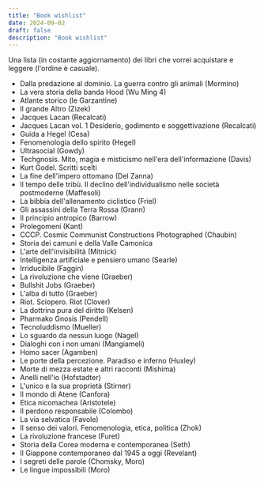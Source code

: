 ```yaml
---
title: "Book wishlist"
date: 2024-09-02
draft: false
description: "Book wishlist"
---
```


Una lista (in costante aggiornamento) dei libri che vorrei acquistare e leggere (l'ordine è casuale).

- Dalla predazione al dominio. La guerra contro gli animali (Mormino)
- La vera storia della banda Hood (Wu Ming 4)
- Atlante storico (le Garzantine)
- Il grande Altro (Zizek)
- Jacques Lacan (Recalcati)
- Jacques Lacan vol. 1 Desiderio, godimento e soggettivazione (Recalcati)
- Guida a Hegel (Cesa)
- Fenomenologia dello spirito (Hegel)
- Ultrasocial (Gowdy)
- Techgnosis. Mito, magia e misticismo nell'era dell'informazione (Davis)
- Kurt Godel. Scritti scelti
- La fine dell'impero ottomano (Del Zanna)
- Il tempo delle tribù. Il declino dell'individualismo nelle società postmoderne (Maffesoli)
- La bibbia dell'allenamento ciclistico (Friel)
- Gli assassini della Terra Rossa (Grann)
- Il principio antropico (Barrow)
- Prolegomeni (Kant)
- CCCP. Cosmic Communist Constructions Photographed (Chaubin)
- Storia dei camuni e della Valle Camonica
- L'arte dell'invisibilità (Mitnick)
- Intelligenza artificiale e pensiero umano (Searle)
- Irriducibile (Faggin)
- La rivoluzione che viene (Graeber)
- Bullshit Jobs (Graeber)
- L'alba di tutto (Graeber)
- Riot. Sciopero. Riot (Clover)
- La dottrina pura del diritto (Kelsen)
- Pharmako Gnosis (Pendell)
- Tecnoluddismo (Mueller)
- Lo sguardo da nessun luogo (Nagel)
- Dialoghi con i non umani (Mangiameli)
- Homo sacer (Agamben)
- Le porte della percezione. Paradiso e inferno (Huxley)
- Morte di mezza estate e altri racconti (Mishima)
- Anelli nell'io (Hofstadter)
- L'unico e la sua proprietà (Stirner)
- Il mondo di Atene (Canfora)
- Etica nicomachea (Aristotele)
- Il perdono responsabile (Colombo)
- La via selvatica (Favole)
- Il senso dei valori. Fenomenologia, etica, politica (Zhok)
- La rivoluzione francese (Furet)
- Storia della Corea moderna e contemporanea (Seth)
- Il Giappone contemporaneo dal 1945 a oggi (Revelant)
- I segreti delle parole (Chomsky, Moro)
- Le lingue impossibili (Moro)
